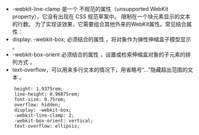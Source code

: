 * -webkit-line-clamp 是一个 不规范的属性（unsupported WebKit property），它没有出现在 CSS 规范草案中。
限制在一个块元素显示的文本的行数。 为了实现该效果，它需要组合其他外来的WebKit属性。常见结合属性：
* display: -webkit-box; 必须结合的属性 ，将对象作为弹性伸缩盒子模型显示 。
* -webkit-box-orient 必须结合的属性 ，设置或检索伸缩盒对象的子元素的排列方式 。
* text-overflow，可以用来多行文本的情况下，用省略号“...”隐藏超出范围的文本 。

````
    height: 1.9375rem;
    line-height: 0.96875rem;
    font-size: 0.75rem;
    overflow: hidden;
    display: -webkit-box;
    -webkit-line-clamp: 2;
    -webkit-box-orient: vertical;
    text-overflow: ellipsis;
````
